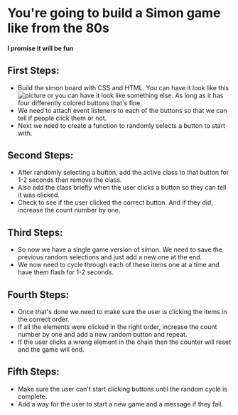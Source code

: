 # You're going to build a Simon game like from the 80s 
#### I promise it will be fun

## First Steps:
* Build the simon board with CSS and HTML. You can have it look like this ![picture](simon.JPG) or you can have it look like something else. As long as it has four differently colored buttons that's fine.
* We need to attach event listeners to each of the buttons so that we can tell if people click them or not.
* Next we need to create a function to randomly selects a button to start with.

## Second Steps:
* After randomly selecting a button, add the active class to that button for 1-2 seconds then remove the class.
* Also add the class briefly when the user clicks a button so they can tell it was clicked.
* Check to see if the user clicked the correct button. And if they did, increase the count number by one.

## Third Steps:
* So now we have a single game version of simon. We need to save the previous random selections and just add a new one at the end.
* We now need to cycle through each of these items one at a time and have them flash for 1-2 seconds.

## Fourth Steps:
* Once that's done we need to make sure the user is clicking the items in the correct order.
* If all the elements were clicked in the right order, increase the count number by one and add a new random button and repeat.
* If the user clicks a wrong element in the chain then the counter will reset and the game will end.

## Fifth Steps:
* Make sure the user can't start clicking buttons until the random cycle is complete.
* Add a way for the user to start a new game and a message if they fail.


